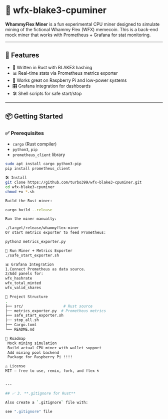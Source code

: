 # 🐶 wfx-blake3-cpuminer

**WhammyFlex Miner** is a fun experimental CPU miner designed to simulate mining of the fictional Whammy Flex (WFX) memecoin. This is a back-end mock miner that works with Prometheus + Grafana for stat monitoring.

---

## 🚀 Features

- 🔧 Written in Rust with BLAKE3 hashing
- 📊 Real-time stats via Prometheus metrics exporter
- 🧠 Works great on Raspberry Pi and low-power systems
- 🎛️ Grafana integration for dashboards
- 🛠️ Shell scripts for safe start/stop

---

## 📦 Getting Started

### ✅ Prerequisites

- `cargo` (Rust compiler)
- `python3`, `pip`
- `prometheus_client` library

```bash
sudo apt install cargo python3-pip
pip install prometheus_client

🛠️ Install
git clone https://github.com/turbo399/wfx-blake3-cpuminer.git
cd wfx-blake3-cpuminer
chmod +x *.sh

Build the Rust miner:

cargo build --release

Run the miner manually:

./target/release/whammyflex-miner
Or start metrics exporter to feed Prometheus:

python3 metrics_exporter.py

🧪 Run Miner + Metrics Exporter
./safe_start_exporter.sh

📊 Grafana Integration
1.Connect Prometheus as data source.
2/Add panels for:
wfx_hashrate
wfx_total_minted
wfx_valid_shares

📁 Project Structure
.
├── src/                  # Rust source
├── metrics_exporter.py  # Prometheus metrics
├── safe_start_exporter.sh
├── stop_all.sh
├── Cargo.toml
└── README.md

🧭 Roadmap
 Mock mining simulation
 Build actual CPU miner with wallet support
 Add mining pool backend
 Package for Raspberry Pi !!!!

⚖️ License
MIT — free to use, remix, fork, and flex 🌀


---

## ✅ 3. **.gitignore for Rust**

Also create a `.gitignore` file with:

see ".gitignore" file



